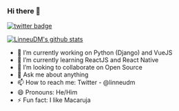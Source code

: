 ### Hi there 👋

[![twitter badge](https://img.shields.io/badge/@linneudm-30302f?style=flat&logo=twitter)](https://twitter.com/linneudm)

[![LinneuDM's github stats](https://github-readme-stats.vercel.app/api?username=linneudm)](https://github.com/anuraghazra/linneudm)
- 🔭 I’m currently working on Python (Django) and VueJS
- 🌱 I’m currently learning ReactJS and React Native
- 👯 I’m looking to collaborate on Open Source
- 💬 Ask me about anything
- 📫 How to reach me: Twitter - @linneudm
- 😄 Pronouns: He/Him
- ⚡ Fun fact: I like Macaruja
